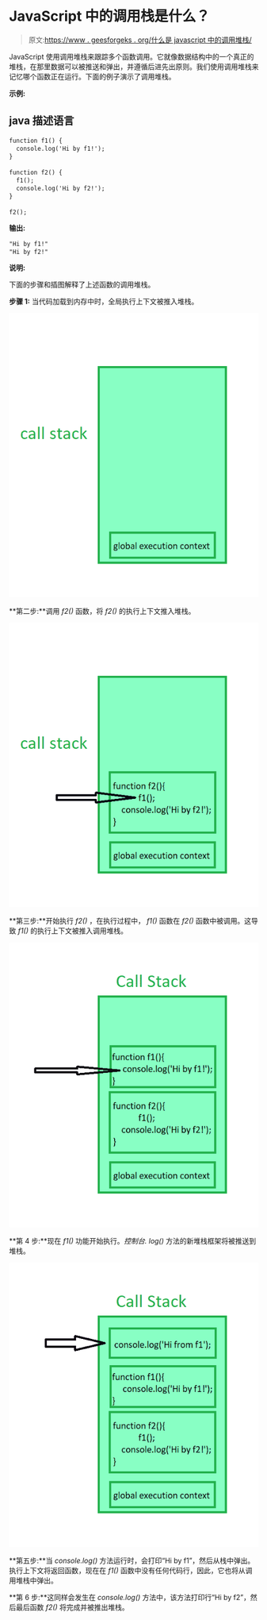 # JavaScript 中的调用栈是什么？

> 原文:[https://www . geesforgeks . org/什么是 javascript 中的调用堆栈/](https://www.geeksforgeeks.org/what-is-the-call-stack-in-javascript/)

JavaScript 使用调用堆栈来跟踪多个函数调用。它就像数据结构中的一个真正的堆栈，在那里数据可以被推送和弹出，并遵循后进先出原则。我们使用调用堆栈来记忆哪个函数正在运行。下面的例子演示了调用堆栈。

**示例:**

## java 描述语言

```
function f1() {
  console.log('Hi by f1!');
}

function f2() {
  f1();
  console.log('Hi by f2!');
}

f2();
```

**输出:**

```
"Hi by f1!"
"Hi by f2!"
```

**说明:**

下面的步骤和插图解释了上述函数的调用堆栈。

**步骤 1:** 当代码加载到内存中时，全局执行上下文被推入堆栈。

![](img/13c371ec228568608c63a0815ab2f1f2.png)

**第二步:**调用 *f2()* 函数，将 *f2()* 的执行上下文推入堆栈。

![](img/2fc8af6bc3ec180906d830fc9c9a7ed5.png)

**第三步:**开始执行 *f2()* ，在执行过程中， *f1()* 函数在 *f2()* 函数中被调用。这导致 *f1()* 的执行上下文被推入调用堆栈。

![](img/266e75e574a54499ded99d8d14fb3113.png)

**第 4 步:**现在 *f1()* 功能开始执行。*控制台. log()* 方法的新堆栈框架将被推送到堆栈。

![](img/39a108b080c815e0bceb80869a1280a0.png)

**第五步:**当 *console.log()* 方法运行时，会打印“Hi by f1”，然后从栈中弹出。执行上下文将返回函数，现在在 *f1()* 函数中没有任何代码行，因此，它也将从调用堆栈中弹出。

**第 6 步:**这同样会发生在 *console.log()* 方法中，该方法打印行“Hi by f2”，然后最后函数 *f2()* 将完成并被推出堆栈。